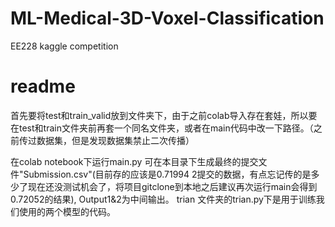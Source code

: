 # ML-Medical-3D-Voxel-Classification
EE228 kaggle competition

# readme
首先要将test和train_valid放到文件夹下，由于之前colab导入存在套娃，所以要在test和train文件夹前再套一个同名文件夹，或者在main代码中改一下路径。（之前传过数据集，但是发现数据集禁止二次传播）

在colab notebook下运行main.py 可在本目录下生成最终的提交文件"Submission.csv"(目前存的应该是0.71994
2提交的数据，有点忘记传的是多少了现在还没测试机会了，将项目gitclone到本地之后建议再次运行main会得到0.72052的结果), Output1&2为中间输出。
trian 文件夹的trian.py下是用于训练我们使用的两个模型的代码。



